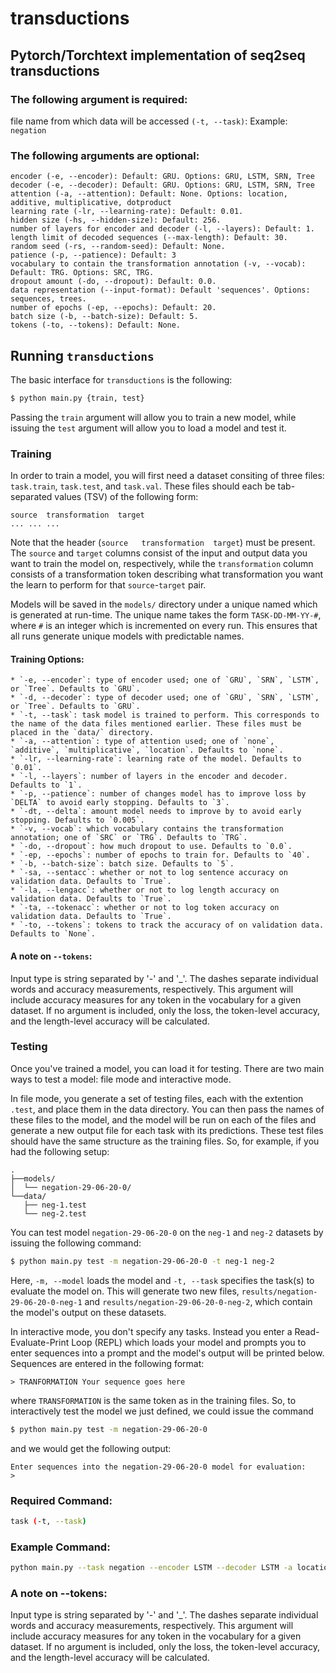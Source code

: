 # transductions
## Pytorch/Torchtext implementation of seq2seq transductions

### The following argument is required:

file name from which data will be accessed `(-t, --task)`: Example: `negation`

### The following arguments are optional:

```
encoder (-e, --encoder): Default: GRU. Options: GRU, LSTM, SRN, Tree  
decoder (-e, --decoder): Default: GRU. Options: GRU, LSTM, SRN, Tree  
attention (-a, --attention): Default: None. Options: location, additive, multiplicative, dotproduct  
learning rate (-lr, --learning-rate): Default: 0.01.  
hidden size (-hs, --hidden-size): Default: 256.  
number of layers for encoder and decoder (-l, --layers): Default: 1.  
length limit of decoded sequences (--max-length): Default: 30.  
random seed (-rs, --random-seed): Default: None.  
patience (-p, --patience): Default: 3  
vocabulary to contain the transformation annotation (-v, --vocab): Default: TRG. Options: SRC, TRG.  
dropout amount (-do, --dropout): Default: 0.0.  
data representation (--input-format): Default 'sequences'. Options: sequences, trees.  
number of epochs (-ep, --epochs): Default: 20.  
batch size (-b, --batch-size): Default: 5.  
tokens (-to, --tokens): Default: None.
```


## Running `transductions`

The basic interface for `transductions` is the following:
```bash
$ python main.py {train, test}
```

Passing the `train` argument will allow you to train a new model, while 
issuing the `test` argument will allow you to load a model and test it.

### Training

In order to train a model, you will first need a dataset consiting of three
files: `task.train`, `task.test`, and `task.val`. These files should each be
tab-separated values (TSV) of the following form:

```
source	transformation	target
...	...	...
```
Note that the header (`source	transformation	target`) must be present. The
`source` and `target` columns consist of the input and output data you want to
train the model on, respectively, while the `transformation` column consists of
a transformation token describing what transformation you want the learn to 
perform for that `source`-`target` pair.

Models will be saved in the `models/` directory under a unique named which is
generated at run-time. The unique name takes the form `TASK-DD-MM-YY-#`, where
`#` is an integer which is incremented on every run. This ensures that all runs
generate unique models with predictable names.

#### Training Options:

	* `-e, --encoder`: type of encoder used; one of `GRU`, `SRN`, `LSTM`, or `Tree`. Defaults to `GRU`.
	* `-d, --decoder`: type of decoder used; one of `GRU`, `SRN`, `LSTM`, or `Tree`. Defaults to `GRU`.
	* `-t, --task`: task model is trained to perform. This corresponds to the name of the data files mentioned earlier. These files must be placed in the `data/` directory.
	* `-a, --attention`: type of attention used; one of `none`, `additive`, `multiplicative`, `location`. Defaults to `none`.
	* `-lr, --learning-rate`: learning rate of the model. Defaults to `0.01`.
	* `-l, --layers`: number of layers in the encoder and decoder. Defaults to `1`.
	* `-p, --patience`: number of changes model has to improve loss by `DELTA` to avoid early stopping. Defaults to `3`.
	* `-dt, --delta`: amount model needs to improve by to avoid early stopping. Defaults to `0.005`.
	* `-v, --vocab`: which vocabulary contains the transformation annotation; one of `SRC` or `TRG`. Defaults to `TRG`.
	* `-do, --dropout`: how much dropout to use. Defaults to `0.0`.
	* `-ep, --epochs`: number of epochs to train for. Defaults to `40`.
	* `-b, --batch-size`: batch size. Defaults to `5`.
	* `-sa, --sentacc`: whether or not to log sentence accuracy on validation data. Defaults to `True`.
	* `-la, --lengacc`: whether or not to log length accuracy on validation data. Defaults to `True`.
	* `-ta, --tokenacc`: whether or not to log token accuracy on validation data. Defaults to `True`.
	* `-to, --tokens`: tokens to track the accuracy of on validation data. Defaults to `None`.

#### A note on `--tokens`:

Input type is string separated by '-' and '_'. The dashes separate individual 
words and accuracy measurements, respectively. This argument will include 
accuracy measures for any token in the vocabulary for a given dataset. If no 
argument is included, only the loss, the token-level accuracy, and the 
length-level accuracy will be calculated.

### Testing

Once you've trained a model, you can load it for testing. There are two main
ways to test a model: file mode and interactive mode.

In file mode, you generate a set of testing files, each with the extention `.test`, and place them in the data directory. You can then pass the names of these files to the model, and the model will be run on each of the files and generate a new output file for each task with its predictions. These test
files should have the same structure as the training files.
So, for example, if you had the following setup:

```
.
├──models/
│  └── negation-29-06-20-0/
└──data/
   ├── neg-1.test
   └── neg-2.test

```

You can test model `negation-29-06-20-0` on the `neg-1` and `neg-2` datasets by issuing the following command:

```bash
$ python main.py test -m negation-29-06-20-0 -t neg-1 neg-2
```

Here, `-m, --model` loads the model and `-t, --task` specifies the task(s)
to evaluate the model on. This will generate two new files,
`results/negation-29-06-20-0-neg-1` and `results/negation-29-06-20-0-neg-2`,
which contain the model's output on these datasets.

In interactive mode, you don't specify any tasks. Instead you enter a 
Read-Evaluate-Print Loop (REPL) which loads your model and prompts you to enter
sequences into a prompt and the model's output will be printed below. Sequences
are entered in the following format:
```
> TRANFORMATION Your sequence goes here
```
where `TRANSFORMATION` is the same token as in the training files. So, to 
interactively test the model we just defined, we could issue the command
``` bash
$ python main.py test -m negation-29-06-20-0
```

and we would get the following output:
```
Enter sequences into the negation-29-06-20-0 model for evaluation:
>
```


### Required Command: 
```bash
task (-t, --task)
```

### Example Command: 
```bash
python main.py --task negation --encoder LSTM --decoder LSTM -a location -lr 0.001 --hidden-size 256 -l 3  --max-length 35 -rs 0.43 -p 4 --vocab SRC -do 0.01 --input-format trees -ep 25 -b 4
```

### A note on --tokens:

Input type is string separated by '-' and '_'. The dashes separate individual words and accuracy measurements, respectively. This argument will include accuracy measures for any token in the vocabulary for a given dataset. If no argument is included, only the loss, the token-level accuracy, and the length-level accuracy will be calculated.

<!-- #### Example Command:

```bash
python main.py --task negation --tokens she-he_them-they
```


 -->